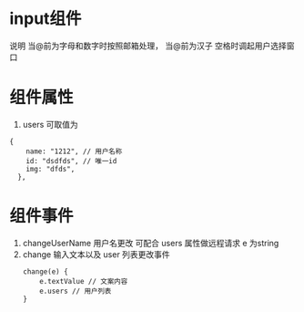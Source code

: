 
# input组件
说明 当@前为字母和数字时按照邮箱处理， 当@前为汉子 空格时调起用户选择窗口
# 组件属性
1. users
可取值为
```
{
    name: "1212", // 用户名称
    id: "dsdfds", // 唯一id
    img: "dfds",
  },
```
# 组件事件
1. changeUserName
 用户名更改 可配合 users 属性做远程请求 e 为string
2. change
    输入文本以及 user 列表更改事件
    ```
    change(e) {
        e.textValue // 文案内容
        e.users // 用户列表
    }
    ```
